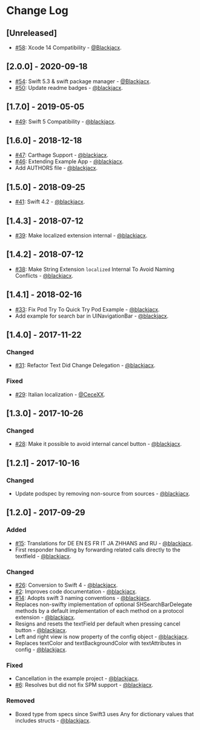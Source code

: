 # Change Log

## [Unreleased]
* [#58](https://github.com/Blackjacx/SHSearchBar/pull/58): Xcode 14 Compatibility - [@Blackjacx](https://github.com/Blackjacx).

## [2.0.0] - 2020-09-18
* [#54](https://github.com/Blackjacx/SHSearchBar/pull/54): Swift 5.3 & swift package manager - [@Blackjacx](https://github.com/Blackjacx).
* [#50](https://github.com/Blackjacx/SHSearchBar/pull/50): Update readme badges - [@blackjacx](https://github.com/blackjacx).

## [1.7.0] - 2019-05-05
* [#49](https://github.com/Blackjacx/SHSearchBar/pull/49): Swift 5 Compatibility - [@blackjacx](https://github.com/blackjacx).

## [1.6.0] - 2018-12-18
* [#47](https://github.com/Blackjacx/SHSearchBar/pull/47): Carthage Support - [@blackjacx](https://github.com/blackjacx).
* [#46](https://github.com/Blackjacx/SHSearchBar/pull/46): Extending Example App - [@blackjacx](https://github.com/blackjacx).
* Add AUTHORS file - [@blackjacx](https://github.com/blackjacx).

## [1.5.0] - 2018-09-25
* [#41](https://github.com/Blackjacx/SHSearchBar/pull/41): Swift 4.2 - [@blackjacx](https://github.com/blackjacx).

## [1.4.3] - 2018-07-12
* [#39](https://github.com/Blackjacx/SHSearchBar/pull/39): Make localized extension internal - [@blackjacx](https://github.com/blackjacx).

## [1.4.2] - 2018-07-12
* [#38](https://github.com/Blackjacx/SHSearchBar/pull/38): Make String Extension `localized` Internal To Avoid Naming Conflicts - [@blackjacx](https://github.com/blackjacx).

## [1.4.1] - 2018-02-16
* [#33](https://github.com/Blackjacx/SHSearchBar/pull/33): Fix Pod Try To Quick Try Pod Example - [@blackjacx](https://github.com/blackjacx).
* Add example for search bar in UINavigationBar - [@blackjacx](https://github.com/blackjacx).

## [1.4.0] - 2017-11-22
### Changed
* [#31](https://github.com/Blackjacx/SHSearchBar/pull/31): Refactor Text Did Change Delegation - [@blackjacx](https://github.com/blackjacx).

### Fixed
* [#29](https://github.com/Blackjacx/SHSearchBar/pull/29): Italian localization - [@CeceXX](https://github.com/CeceXX).

## [1.3.0] - 2017-10-26
### Changed
* [#28](https://github.com/Blackjacx/SHSearchBar/pull/28): Make it possible to avoid internal cancel button - [@blackjacx](https://github.com/blackjacx).

## [1.2.1] - 2017-10-16
### Changed
* Update podspec by removing non-source from sources - [@blackjacx](https://github.com/blackjacx).

## [1.2.0] - 2017-09-29
### Added
* [#15](https://github.com/Blackjacx/SHSearchBar/pull/15): Translations for DE EN ES FR IT JA ZHHANS and RU - [@blackjacx](https://github.com/blackjacx).
* First responder handling by forwarding related calls directly to the textfield - [@blackjacx](https://github.com/blackjacx).

### Changed
* [#26](https://github.com/Blackjacx/SHSearchBar/pull/26): Conversion to Swift 4 - [@blackjacx](https://github.com/blackjacx).
* [#2](https://github.com/Blackjacx/SHSearchBar/pull/2): Improves code documentation - [@blackjacx](https://github.com/blackjacx).
* [#14](https://github.com/Blackjacx/SHSearchBar/pull/14): Adopts swift 3 naming conventions - [@blackjacx](https://github.com/blackjacx).
* Replaces non-swifty implementation of optional SHSearchBarDelegate methods by a default implementation of each method on a protocol extension - [@blackjacx](https://github.com/blackjacx).
* Resigns and resets the textField per default when pressing cancel button - [@blackjacx](https://github.com/blackjacx).
* Left and right view is now property of the config object - [@blackjacx](https://github.com/blackjacx).
* Replaces textColor and textBackgroundColor with textAttributes in config - [@blackjacx](https://github.com/blackjacx).

### Fixed
* Cancellation in the example project - [@blackjacx](https://github.com/blackjacx).
* [#6](https://github.com/Blackjacx/SHSearchBar/pull/6): Resolves but did not fix SPM support - [@blackjacx](https://github.com/blackjacx).

### Removed
* Boxed type from specs since Swift3 uses Any for dictionary values that includes structs - [@blackjacx](https://github.com/blackjacx).
